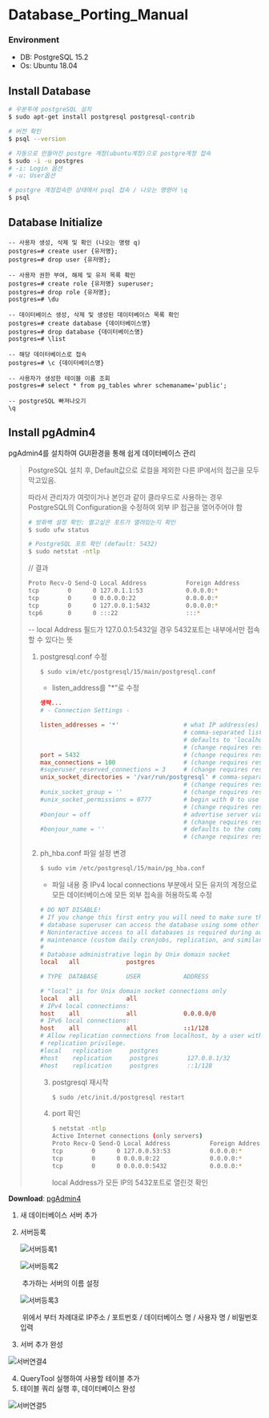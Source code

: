 # Database_Porting_Manual

### Environment

- DB: PostgreSQL 15.2
- Os: Ubuntu 18.04



## Install Database

``` bash
# 우분투에 postgreSQL 설치
$ sudo apt-get install postgresql postgresql-contrib

# 버전 확인
$ psql --version

# 자동으로 만들어진 postgre 계정(ubuntu계정)으로 postgre계정 접속
$ sudo -i -u postgres
# -i: Login 옵션
# -u: User옵션

# postgre 계정접속한 상태에서 psql 접속 / 나오는 명령어 \q
$ psql
```



## Database Initialize

``` postgresql
-- 사용자 생성, 삭제 및 확인 (나오는 명령 q)
postgres=# create user {유저명}; 
postgres=# drop user {유저명};

-- 사용자 권한 부여, 해제 및 유저 목록 확인
postgres=# create role {유저명} superuser;
postgres=# drop role {유저명};
postgres=# \du

-- 데이터베이스 생성, 삭제 및 생성된 데이터베이스 목록 확인
postgres=# create database {데이터베이스명}
postgres=# drop database {데이터베이스명}
postgres=# \list

-- 해당 데이터베이스로 접속
postgres=# \c {데이터베이스명}

-- 사용자가 생성한 테이블 이름 조회
postgres=# select * from pg_tables whrer schemaname='public';

-- postgreSQL 빠져나오기
\q
```





## Install pgAdmin4

pgAdmin4를 설치하여 GUI환경을 통해 쉽게 데이터베이스 관리



> PostgreSQL 설치 후, Default값으로 로컬을 제외한 다른 IP에서의 접근을 모두 막고있음.
>
> 따라서 관리자가 여럿이거나 본인과 같이 클라우드로 사용하는 경우  PostgreSQL의 Configuration을 수정하여 외부 IP 접근을 열어주어야 함
>
> ``` bash
> # 방화벽 설정 확인: 열고싶은 포트가 열려있는지 확인
> $ sudo ufw status
> 
> # PostgreSQL 포트 확인 (default: 5432)
> $ sudo netstat -ntlp
> ```
>
> // 결과
>
> ``` bash
> Proto Recv-Q Send-Q Local Address           Foreign Address         State       PID/Program name
> tcp        0      0 127.0.1.1:53            0.0.0.0:*               LISTEN      -               
> tcp        0      0 0.0.0.0:22              0.0.0.0:*               LISTEN      -               
> tcp        0      0 127.0.0.1:5432          0.0.0.0:*               LISTEN      -               
> tcp6       0      0 :::22                   :::*                    LISTEN      -
> ```
>
> -- local Address 필드가 127.0.0.1:5432일 경우 5432포트는 내부에서만 접속할 수 있다는 뜻
>
> 1. postgresql.conf 수정
>
>    ``` bash
>    $ sudo vim/etc/postgresql/15/main/postgresql.conf
>    ```
>
>    - listen_address를 "*"로 수정
>
>    ``` conf
>    생략...
>    # - Connection Settings -
>    
>    listen_addresses = '*'                  # what IP address(es) to listen on;
>                                            # comma-separated list of addresses;
>                                            # defaults to 'localhost'; use '*' for all
>                                            # (change requires restart)
>    port = 5432                             # (change requires restart)
>    max_connections = 100                   # (change requires restart)
>    #superuser_reserved_connections = 3     # (change requires restart)
>    unix_socket_directories = '/var/run/postgresql' # comma-separated list of directories
>                                            # (change requires restart)
>    #unix_socket_group = ''                 # (change requires restart)
>    #unix_socket_permissions = 0777         # begin with 0 to use octal notation
>                                            # (change requires restart)
>    #bonjour = off                          # advertise server via Bonjour
>                                            # (change requires restart)
>    #bonjour_name = ''                      # defaults to the computer name
>                                            # (change requires restart)
>    ```
>
>    
>
> 2. ph_hba.conf 파일 설정 변경
>
>    ``` bash
>    $ sudo vim /etc/postgresql/15/main/pg_hba.conf
>    ```
>
>    - 파일 내용 중 IPv4 local connections 부분에서 모든 유저의 계정으로 모든 데이터베이스에 모든 외부 접속을 허용하도록 수정
>
>    ``` conf
>    # DO NOT DISABLE!
>    # If you change this first entry you will need to make sure that the
>    # database superuser can access the database using some other method.
>    # Noninteractive access to all databases is required during automatic
>    # maintenance (custom daily cronjobs, replication, and similar tasks).
>    #
>    # Database administrative login by Unix domain socket
>    local   all             postgres                                peer
>    
>    # TYPE  DATABASE        USER            ADDRESS                 METHOD
>    
>    # "local" is for Unix domain socket connections only
>    local   all             all                                     peer
>    # IPv4 local connections:
>    host    all             all             0.0.0.0/0               md5
>    # IPv6 local connections:
>    host    all             all             ::1/128                 md5
>    # Allow replication connections from localhost, by a user with the
>    # replication privilege.
>    #local   replication     postgres                                peer
>    #host    replication     postgres        127.0.0.1/32            md5
>    #host    replication     postgres        ::1/128                 md5
>    ```
>
>    
>
>    3. postgresql 재시작
>
>       ``` bash
>       $ sudo /etc/init.d/postgresql restart
>       ```
>
>    4. port 확인
>
>       ``` bash
>       $ netstat -ntlp
>       Active Internet connections (only servers)
>       Proto Recv-Q Send-Q Local Address           Foreign Address         State       PID/Program name
>       tcp        0      0 127.0.0.53:53           0.0.0.0:*               LISTEN      706/systemd-resolve
>       tcp        0      0 0.0.0.0:22              0.0.0.0:*               LISTEN      1153/sshd
>       tcp        0      0 0.0.0.0:5432            0.0.0.0:*               LISTEN   
>       
>       
>       ```
>
>       local Address가 모든 IP의 5432포트로 열린것 확인



**Download**: [pgAdmin4](https://www.pgadmin.org/download/pgadmin-4-windows/)

1. 새 데이터베이스 서버 추가

   

2. 서버등록

   ![서버등록1](C:\Users\USER\Desktop\webPJT\team5\exec\Porting_Database.asset\서버등록1.png)

   ![서버등록2](C:\Users\USER\Desktop\webPJT\team5\exec\Porting_Database.asset\서버등록2.png)

   ​		추가하는 서버의 이름 설정

   

   ![서버등록3](C:\Users\USER\Desktop\webPJT\team5\exec\Porting_Database.asset\서버등록3.png)

   ​	  위에서 부터 차례대로  IP주소 / 포트번호 / 데이터베이스 명 / 사용자 명 / 비밀번호 입력

   

3.  서버 추가 완성

   ![서버연결4](C:\Users\USER\Desktop\webPJT\team5\exec\Porting_Database.asset\서버연결4.PNG)

   

4. QueryTool 실행하여 사용할 테이블 추가
5. 테이블 쿼리 실행 후, 데이터베이스 완성 

![서버연결5](C:\Users\USER\Desktop\webPJT\team5\exec\Porting_Database.asset\서버연결5.PNG)
